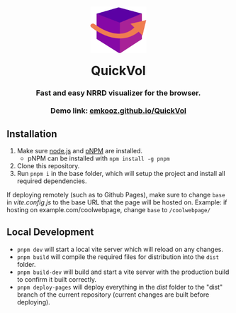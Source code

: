 <h1 align="center">
	<img src="./public/icon.svg" width="25%" style="padding-bottom:1rem;">
	</br>
	QuickVol

<h3 align="center">
	<div >Fast and easy NRRD visualizer for the browser.</div>
	</br>
	Demo link: <a href="https://emkooz.github.io/QuickVol/">emkooz.github.io/QuickVol</a>
</h3>
</h1>

## Installation

1. Make sure [node.js](https://nodejs.org/en/download/) and [pNPM](https://pnpm.io/installation) are installed.
    - pNPM can be installed with `npm install -g pnpm`
2. Clone this repository.
3. Run `pnpm i` in the base folder, which will setup the project and install all required dependencies.

If deploying remotely (such as to Github Pages), make sure to change `base` in _vite.config.js_ to the base URL that the page will be hosted on. Example: if hosting on example.com/coolwebpage, change `base` to `/coolwebpage/`

## Local Development

-   `pnpm dev` will start a local vite server which will reload on any changes.
-   `pnpm build` will compile the required files for distribution into the `dist` folder.
-   `pnpm build-dev` will build and start a vite server with the production build to confirm it built correctly.
-   `pnpm deploy-pages` will deploy everything in the _dist_ folder to the "dist" branch of the current repository (current changes are built before deploying).
